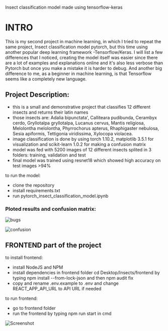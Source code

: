 Insect classification model made using tensorflow-keras

# INTRO

This is my second project in machine learning, in which I tried to repeat the same project, Insect classification model pytorch, but this time using another popular deep learning framework -Tensorflow/Keras. I will list a few differences that I noticed, creating the model itself was easier since there are a lot of examples and explanations online and it's also less verbose than Pytorch but once you make a mistake it is harder to debug. And another big difference to me, as a beginner in machine learning, is that Tensorflow seems like a completely new language.

## Project Description:
- this is a small and demonstrative project that classifies 12 different insects and returns their latin names
- those insects are: Adalia bipunctata', Calliteara pudibunda, Cerambyx cerdo, Gryllotalpa gryllotalpa, Lucanus cervus, Mantis religiosa, Melolontha melolontha, Phyrrochorus apterus, Rhaphigaster nebulosa, Sesia apiformis, Tettigonia viridissima, Xylocopa violacea.
- image classification is done by using torch 1.10.2, matplotlib 3.5.1 for visualization and scikit-learn 1.0.2 for making a confusion matrix
- model was fed with 5200 images of 12 different insects splited in 3 folders: training, validation and test
- final model was trained using resnet18 which showed high accuracy on test images >94%

to run the model:
- clone the repository
- install requirements.txt
- run pytorch_insect_classification_model.ipynb

### Ploted results and confusion matrix:
![bugs](https://user-images.githubusercontent.com/89583742/162262535-3fc48dac-bbd3-4dc6-939b-8507e697619a.png)

![confusion](https://user-images.githubusercontent.com/89583742/162262572-46973925-9f2f-452a-b40c-18896a652f1a.png)

## FRONTEND part of the project

to install frontend:
 - install NodeJS and NPM
 - install dependencies in frontend folder cd Desktop/Insects/frontend by typing npm install --from-lock-json and then npm audit fix
 - copy and rename .env.example to .env and change REACT_APP_API_URL to API URL if needed

to run frontend:
 - go to frontend folder
 - run the frontend by typing npm run start in cmd
 
![Screenshot](https://user-images.githubusercontent.com/89583742/161758722-7c66f494-c27d-4f99-a1bd-1d9c8e5eef51.jpg)




